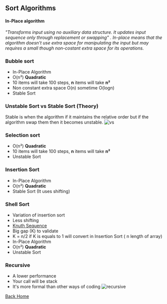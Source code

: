 ## Sort Algorithms
#### In-Place algorithm
_"Transforms input using no auxiliary data structure. It updates input sequence only through replacement or swapping"
. In-place means that the algorithm doesn't use extra space for manipulating the input but may requires a small though non-costant extra space for its operations._

### Bubble sort

- In-Place Algorithm
- O(n²) **Quadratic**
- 10 items will take 100 steps, **n** items will take **n²**
- Non constant extra space O(n) sometime O(logn)
- Stable Sort

### Unstable Sort vs Stable Sort (Theory)

Stable is when the algorithm  if it maintains the relative order but if the algorithm swap them then it becomes unstable. 
![vs](https://qph.fs.quoracdn.net/main-qimg-68f8693fb296255feb9d8c457ca73c9d "Comparison")

### Selection sort

- O(n²) **Quadratic**
- 10 items will take 100 steps, **n** items will take **n²**
- Unstable Sort

### Insertion Sort

- In-Place Algorithm
- O(n²) **Quadratic**
- Stable Sort (It uses shifting)

### Shell Sort

- Variation of insertion sort
- Less shifting
- [Knuth Sequence](https://en.wikipedia.org/wiki/Shellsort#Gap_sequences) 
- Big gap (K) to validate
- K = n/2 if K is equals to  1 will convert in Insertion Sort ( n length of array)
- In-Place Algorithm
- O(n²) **Quadratic**
- Unstable Sort

### Recursive
- A lower performance   
- Your call will be stack
- It's more formal than other ways of coding
![recursive](http://www.algolist.net/img/recursion.png)

[Back Home](../../README.md)

